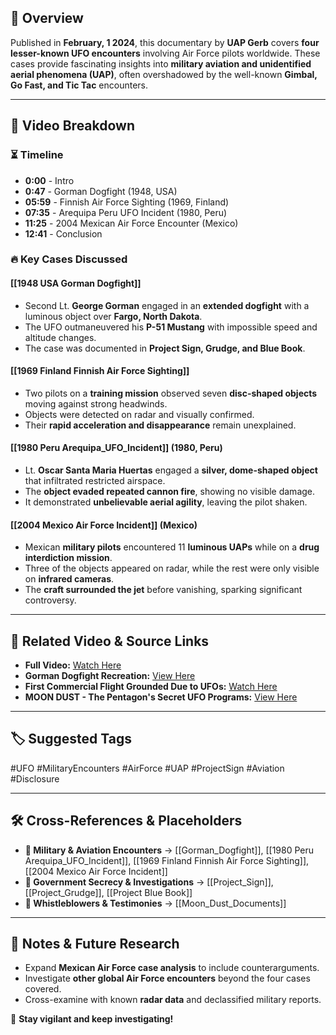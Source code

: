 
## 📌 Overview

Published in **February, 1 2024**, this documentary by **UAP Gerb** covers **four lesser-known UFO encounters** involving Air Force pilots worldwide. These cases provide fascinating insights into **military aviation and unidentified aerial phenomena (UAP)**, often overshadowed by the well-known **Gimbal, Go Fast, and Tic Tac** encounters.

---

## 📖 Video Breakdown

### ⏳ Timeline

- **0:00** - Intro
- **0:47** - Gorman Dogfight (1948, USA)
- **05:59** - Finnish Air Force Sighting (1969, Finland)
- **07:35** - Arequipa Peru UFO Incident (1980, Peru)
- **11:25** - 2004 Mexican Air Force Encounter (Mexico)
- **12:41** - Conclusion

### 🔥 Key Cases Discussed

#### **[[1948 USA Gorman Dogfight]]**

- Second Lt. **George Gorman** engaged in an **extended dogfight** with a luminous object over **Fargo, North Dakota**.
- The UFO outmaneuvered his **P-51 Mustang** with impossible speed and altitude changes.
- The case was documented in **Project Sign, Grudge, and Blue Book**.

#### **[[1969 Finland Finnish Air Force Sighting]]**

- Two pilots on a **training mission** observed seven **disc-shaped objects** moving against strong headwinds.
- Objects were detected on radar and visually confirmed.
- Their **rapid acceleration and disappearance** remain unexplained.

#### **[[1980 Peru Arequipa_UFO_Incident]] (1980, Peru)**

- Lt. **Oscar Santa Maria Huertas** engaged a **silver, dome-shaped object** that infiltrated restricted airspace.
- The **object evaded repeated cannon fire**, showing no visible damage.
- It demonstrated **unbelievable aerial agility**, leaving the pilot shaken.

#### **[[2004 Mexico Air Force Incident]] (Mexico)**

- Mexican **military pilots** encountered 11 **luminous UAPs** while on a **drug interdiction mission**.
- Three of the objects appeared on radar, while the rest were only visible on **infrared cameras**.
- The **craft surrounded the jet** before vanishing, sparking significant controversy.

---

## 🎥 Related Video & Source Links

- **Full Video:** [Watch Here](https://www.youtube.com/watch?v=6cVe-hdMTCE)
- **Gorman Dogfight Recreation:** [View Here](https://www.youtube.com/watch?v=8cVpXMXC3Qo&t=43s)
- **First Commercial Flight Grounded Due to UFOs:** [Watch Here](https://www.youtube.com/watch?v=K_BZkOAw6E0&t=26s)
- **MOON DUST - The Pentagon's Secret UFO Programs:** [View Here](https://www.youtube.com/watch?v=6ZuHLgVtKu8&t=11s)

---

## 🏷 Suggested Tags

#UFO #MilitaryEncounters #AirForce #UAP #ProjectSign #Aviation #Disclosure

---

## 🛠 Cross-References & Placeholders

- **📂 Military & Aviation Encounters** → [[Gorman_Dogfight]], [[1980 Peru Arequipa_UFO_Incident]], [[1969 Finland Finnish Air Force Sighting]], [[2004 Mexico Air Force Incident]]
- **📂 Government Secrecy & Investigations** → [[Project_Sign]], [[Project_Grudge]], [[Project Blue Book]]
- **📂 Whistleblowers & Testimonies** → [[Moon_Dust_Documents]]

---

## 📝 Notes & Future Research

- Expand **Mexican Air Force case analysis** to include counterarguments.
- Investigate **other global Air Force encounters** beyond the four cases covered.
- Cross-examine with known **radar data** and declassified military reports.

🚀 **Stay vigilant and keep investigating!**